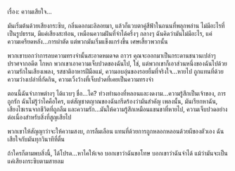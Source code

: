 เรื่อง: ความเสียใจ...

มันเริ่มต้นด้วยเสียงกระซิบ, กลิ่นดอกมะลิลอยมา, แล้วก็แวบตาคู่สีฟ้าในถนนที่พลุกพล่าน ไม่มีอะไรที่เป็นรูปธรรม, มีแค่เสียงสะท้อน, เหมือนความฝันที่จำได้ครึ่งๆ กลางๆ ฉันคิดว่ามันไม่มีอะไร, แค่ความเครียดหลัง...การผ่าตัด แต่พวกมันเริ่มแข็งแกร่งขึ้น เศษเสี้ยวพวกนั้น

พวกเขาบอกว่าการลบความทรงจำนั้นสะอาดหมดจด ถาวร คุณจะออกมาเป็นกระดานชนวนเปล่าๆ ปราศจากอดีต โกหก พวกเขาเอาความเจ็บปวดของฉันไป, ใช่, แต่พวกเขาก็เอาส่วนหนึ่งของฉันไปด้วย ความรักในเสียงเพลง, รสชาติอาหารฝีมือแม่, ความอบอุ่นของรอยยิ้มที่จริงใจ...หายไป ถูกแทนที่ด้วยความว่างเปล่าที่กัดกิน, ความเวิ้งว้างที่เจ็บปวดที่เคยเป็นความทรงจำ

ตอนนี้ฉันจำภาพต่างๆ ได้แวบๆ ชื่อ...ไค? ท่วงทำนองที่หลอนและงดงาม...ความรู้สึกเป็นเจ้าของ, การถูกรัก ฉันไม่รู้ว่าไคคือใคร, แต่สัญชาตญาณของฉันกรีดร้องว่ามันสำคัญ เพลงนั้น, มันเรียกหาฉัน, เสียงไซเรนจากชีวิตที่ถูกลืม และความรัก...มันให้ความรู้สึกเหมือนแขนขาที่หายไป, ความเจ็บปวดอย่างต่อเนื่องสำหรับสิ่งที่สูญเสียไป

พวกเขาให้สัญญาว่าจะให้ความสงบ, การลืมเลือน แทนที่ด้วยการถูกหลอกหลอนด้วยผีของตัวเอง ฉันเสียใจกับมันทุกวินาทีที่ตื่น

ถ้าใครก็ตามพบสิ่งนี้, ได้โปรด...หาไคให้เจอ บอกเขาว่าฉันขอโทษ บอกเขาว่าฉันจำได้ แม้ว่ามันจะเป็นแค่เสียงกระซิบตามสายลม
